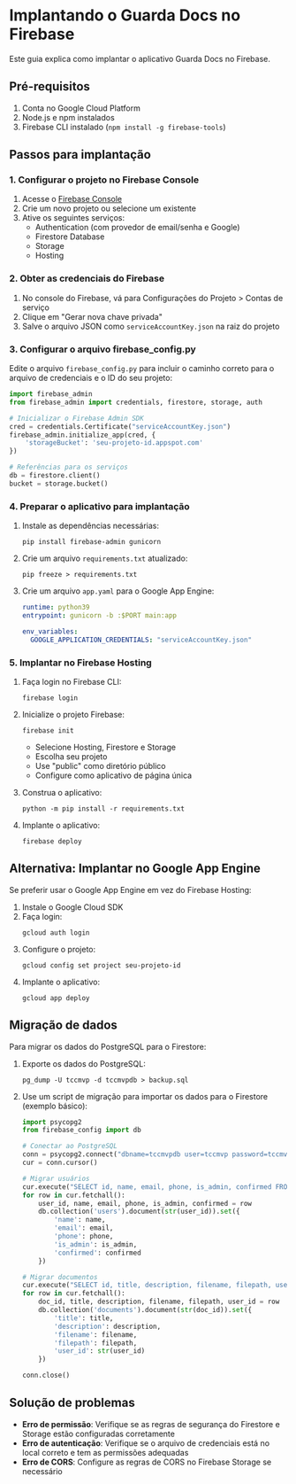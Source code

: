 # Implantando o Guarda Docs no Firebase

Este guia explica como implantar o aplicativo Guarda Docs no Firebase.

## Pré-requisitos

1. Conta no Google Cloud Platform
2. Node.js e npm instalados
3. Firebase CLI instalado (`npm install -g firebase-tools`)

## Passos para implantação

### 1. Configurar o projeto no Firebase Console

1. Acesse o [Firebase Console](https://console.firebase.google.com/)
2. Crie um novo projeto ou selecione um existente
3. Ative os seguintes serviços:
   - Authentication (com provedor de email/senha e Google)
   - Firestore Database
   - Storage
   - Hosting

### 2. Obter as credenciais do Firebase

1. No console do Firebase, vá para Configurações do Projeto > Contas de serviço
2. Clique em "Gerar nova chave privada"
3. Salve o arquivo JSON como `serviceAccountKey.json` na raiz do projeto

### 3. Configurar o arquivo firebase_config.py

Edite o arquivo `firebase_config.py` para incluir o caminho correto para o arquivo de credenciais e o ID do seu projeto:

```python
import firebase_admin
from firebase_admin import credentials, firestore, storage, auth

# Inicializar o Firebase Admin SDK
cred = credentials.Certificate("serviceAccountKey.json")
firebase_admin.initialize_app(cred, {
    'storageBucket': 'seu-projeto-id.appspot.com'
})

# Referências para os serviços
db = firestore.client()
bucket = storage.bucket()
```

### 4. Preparar o aplicativo para implantação

1. Instale as dependências necessárias:
   ```
   pip install firebase-admin gunicorn
   ```

2. Crie um arquivo `requirements.txt` atualizado:
   ```
   pip freeze > requirements.txt
   ```

3. Crie um arquivo `app.yaml` para o Google App Engine:
   ```yaml
   runtime: python39
   entrypoint: gunicorn -b :$PORT main:app
   
   env_variables:
     GOOGLE_APPLICATION_CREDENTIALS: "serviceAccountKey.json"
   ```

### 5. Implantar no Firebase Hosting

1. Faça login no Firebase CLI:
   ```
   firebase login
   ```

2. Inicialize o projeto Firebase:
   ```
   firebase init
   ```
   - Selecione Hosting, Firestore e Storage
   - Escolha seu projeto
   - Use "public" como diretório público
   - Configure como aplicativo de página única

3. Construa o aplicativo:
   ```
   python -m pip install -r requirements.txt
   ```

4. Implante o aplicativo:
   ```
   firebase deploy
   ```

## Alternativa: Implantar no Google App Engine

Se preferir usar o Google App Engine em vez do Firebase Hosting:

1. Instale o Google Cloud SDK
2. Faça login:
   ```
   gcloud auth login
   ```
3. Configure o projeto:
   ```
   gcloud config set project seu-projeto-id
   ```
4. Implante o aplicativo:
   ```
   gcloud app deploy
   ```

## Migração de dados

Para migrar os dados do PostgreSQL para o Firestore:

1. Exporte os dados do PostgreSQL:
   ```
   pg_dump -U tccmvp -d tccmvpdb > backup.sql
   ```

2. Use um script de migração para importar os dados para o Firestore (exemplo básico):
   ```python
   import psycopg2
   from firebase_config import db
   
   # Conectar ao PostgreSQL
   conn = psycopg2.connect("dbname=tccmvpdb user=tccmvp password=tccmvpdb1969 host=localhost")
   cur = conn.cursor()
   
   # Migrar usuários
   cur.execute("SELECT id, name, email, phone, is_admin, confirmed FROM users")
   for row in cur.fetchall():
       user_id, name, email, phone, is_admin, confirmed = row
       db.collection('users').document(str(user_id)).set({
           'name': name,
           'email': email,
           'phone': phone,
           'is_admin': is_admin,
           'confirmed': confirmed
       })
   
   # Migrar documentos
   cur.execute("SELECT id, title, description, filename, filepath, user_id FROM documents")
   for row in cur.fetchall():
       doc_id, title, description, filename, filepath, user_id = row
       db.collection('documents').document(str(doc_id)).set({
           'title': title,
           'description': description,
           'filename': filename,
           'filepath': filepath,
           'user_id': str(user_id)
       })
   
   conn.close()
   ```

## Solução de problemas

- **Erro de permissão**: Verifique se as regras de segurança do Firestore e Storage estão configuradas corretamente
- **Erro de autenticação**: Verifique se o arquivo de credenciais está no local correto e tem as permissões adequadas
- **Erro de CORS**: Configure as regras de CORS no Firebase Storage se necessário 
